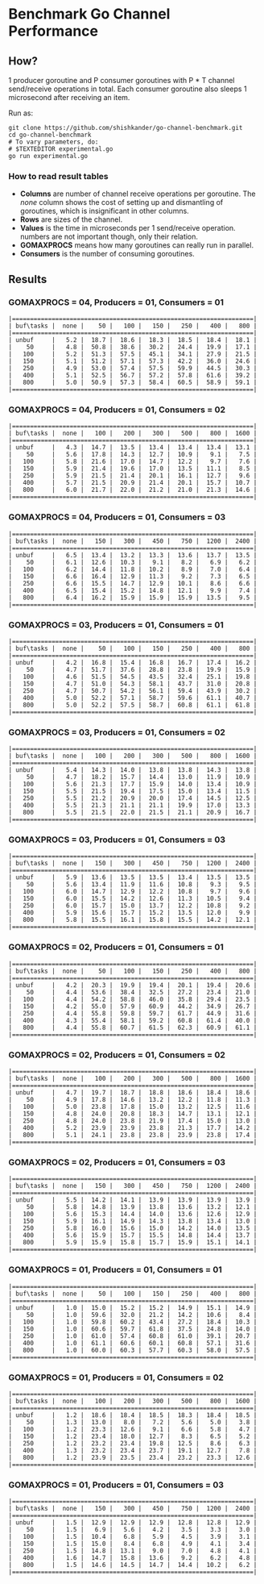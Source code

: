 # Benchmark Go Channel Performance

## How?

1 producer goroutine and P consumer goroutines with P * T channel
send/receive operations in total. Each consumer goroutine also sleeps 1
microsecond after receiving an item.

Run as:

    git clone https://github.com/shishkander/go-channel-benchmark.git
    cd go-channel-benchmark
    # To vary parameters, do:
    # $TEXTEDITOR experimental.go
    go run experimental.go

### How to read result tables

* **Columns** are number of channel receive operations per goroutine. The
*none* column shows the cost of setting up and dismantling of goroutines, which
is insignificant in other columns.
* **Rows** are sizes of the channel.
* **Values** is the time in microseconds per 1 send/receive operation.  numbers
are not important though, only their relation.
* **GOMAXPROCS** means how many goroutines can really run in parallel.
* **Consumers** is the number of consuming goroutines.

## Results

### GOMAXPROCS = 04, Producers = 01, Consumers = 01

    |===================================================================|
    | buf\tasks |  none |    50 |   100 |   150 |   250 |   400 |   800 |
    |===================================================================|
    | unbuf     |   5.2 |  18.7 |  18.6 |  18.3 |  18.5 |  18.4 |  18.1 |
    |    50     |   4.8 |  50.8 |  38.6 |  30.2 |  24.4 |  19.9 |  17.1 |
    |   100     |   5.2 |  51.3 |  57.5 |  45.1 |  34.1 |  27.9 |  21.5 |
    |   150     |   5.1 |  51.2 |  57.1 |  57.3 |  42.2 |  36.0 |  24.6 |
    |   250     |   4.9 |  53.0 |  57.4 |  57.5 |  59.9 |  44.5 |  30.3 |
    |   400     |   5.1 |  52.5 |  56.7 |  57.2 |  57.8 |  61.6 |  39.2 |
    |   800     |   5.0 |  50.9 |  57.3 |  58.4 |  60.5 |  58.9 |  59.1 |
    |===================================================================|

### GOMAXPROCS = 04, Producers = 01, Consumers = 02

    |===================================================================|
    | buf\tasks |  none |   100 |   200 |   300 |   500 |   800 |  1600 |
    |===================================================================|
    | unbuf     |   4.3 |  14.7 |  13.5 |  13.4 |  13.4 |  13.4 |  13.1 |
    |    50     |   5.6 |  17.8 |  14.3 |  12.7 |  10.9 |   9.1 |   7.5 |
    |   100     |   5.8 |  21.6 |  17.0 |  14.7 |  12.2 |   9.7 |   7.6 |
    |   150     |   5.9 |  21.4 |  19.6 |  17.0 |  13.5 |  11.1 |   8.5 |
    |   250     |   5.9 |  21.5 |  21.4 |  20.1 |  16.1 |  12.7 |   9.6 |
    |   400     |   5.7 |  21.5 |  20.9 |  21.4 |  20.1 |  15.7 |  10.7 |
    |   800     |   6.0 |  21.7 |  22.0 |  21.2 |  21.0 |  21.3 |  14.6 |
    |===================================================================|

### GOMAXPROCS = 04, Producers = 01, Consumers = 03

    |===================================================================|
    | buf\tasks |  none |   150 |   300 |   450 |   750 |  1200 |  2400 |
    |===================================================================|
    | unbuf     |   6.5 |  13.4 |  13.2 |  13.3 |  13.6 |  13.7 |  13.5 |
    |    50     |   6.1 |  12.6 |  10.3 |   9.1 |   8.2 |   6.9 |   6.2 |
    |   100     |   6.2 |  14.4 |  11.8 |  10.2 |   8.9 |   7.0 |   6.4 |
    |   150     |   6.6 |  16.4 |  12.9 |  11.3 |   9.2 |   7.3 |   6.5 |
    |   250     |   6.6 |  15.5 |  14.7 |  12.9 |  10.1 |   8.6 |   6.6 |
    |   400     |   6.5 |  15.4 |  15.2 |  14.8 |  12.1 |   9.9 |   7.4 |
    |   800     |   6.4 |  16.2 |  15.9 |  15.9 |  15.9 |  13.5 |   9.5 |
    |===================================================================|


### GOMAXPROCS = 03, Producers = 01, Consumers = 01

    |===================================================================|
    | buf\tasks |  none |    50 |   100 |   150 |   250 |   400 |   800 |
    |===================================================================|
    | unbuf     |   4.2 |  16.8 |  15.4 |  16.8 |  16.7 |  17.4 |  16.2 |
    |    50     |   4.7 |  51.7 |  37.6 |  28.8 |  23.8 |  19.9 |  15.9 |
    |   100     |   4.6 |  51.5 |  54.5 |  43.5 |  32.4 |  25.1 |  19.8 |
    |   150     |   4.7 |  51.0 |  54.3 |  58.1 |  43.7 |  31.0 |  20.8 |
    |   250     |   4.7 |  50.7 |  54.2 |  56.1 |  59.4 |  43.9 |  30.2 |
    |   400     |   5.0 |  52.2 |  57.1 |  58.7 |  59.6 |  61.1 |  40.7 |
    |   800     |   5.0 |  52.2 |  57.5 |  58.7 |  60.8 |  61.1 |  61.8 |
    |===================================================================|

### GOMAXPROCS = 03, Producers = 01, Consumers = 02

    |===================================================================|
    | buf\tasks |  none |   100 |   200 |   300 |   500 |   800 |  1600 |
    |===================================================================|
    | unbuf     |   5.4 |  14.3 |  14.0 |  13.8 |  13.8 |  14.3 |  13.8 |
    |    50     |   4.7 |  18.2 |  15.7 |  14.4 |  13.0 |  11.9 |  10.9 |
    |   100     |   5.6 |  21.3 |  17.7 |  15.9 |  14.0 |  13.4 |  10.9 |
    |   150     |   5.5 |  21.5 |  19.4 |  17.5 |  15.0 |  13.4 |  11.5 |
    |   250     |   5.5 |  21.2 |  20.9 |  20.0 |  17.4 |  14.5 |  12.5 |
    |   400     |   5.5 |  21.3 |  21.1 |  21.1 |  19.9 |  17.0 |  13.3 |
    |   800     |   5.5 |  21.5 |  22.0 |  21.5 |  21.1 |  20.9 |  16.7 |
    |===================================================================|

### GOMAXPROCS = 03, Producers = 01, Consumers = 03

    |===================================================================|
    | buf\tasks |  none |   150 |   300 |   450 |   750 |  1200 |  2400 |
    |===================================================================|
    | unbuf     |   5.9 |  13.6 |  13.5 |  13.5 |  13.4 |  13.5 |  13.5 |
    |    50     |   5.6 |  13.4 |  11.9 |  11.6 |  10.8 |   9.3 |   9.5 |
    |   100     |   6.0 |  14.7 |  12.9 |  12.2 |  10.8 |   9.7 |   9.6 |
    |   150     |   6.0 |  15.5 |  14.2 |  12.6 |  11.3 |  10.5 |   9.4 |
    |   250     |   6.0 |  15.7 |  15.0 |  13.7 |  12.2 |  10.8 |   9.2 |
    |   400     |   5.9 |  15.6 |  15.7 |  15.2 |  13.5 |  12.0 |   9.9 |
    |   800     |   5.8 |  15.5 |  16.1 |  15.8 |  15.5 |  14.2 |  12.1 |
    |===================================================================|

### GOMAXPROCS = 02, Producers = 01, Consumers = 01

    |===================================================================|
    | buf\tasks |  none |    50 |   100 |   150 |   250 |   400 |   800 |
    |===================================================================|
    | unbuf     |   4.2 |  20.3 |  19.9 |  19.4 |  20.1 |  19.4 |  20.6 |
    |    50     |   4.4 |  53.6 |  38.4 |  32.5 |  27.2 |  23.4 |  21.0 |
    |   100     |   4.4 |  54.2 |  58.8 |  46.0 |  35.8 |  29.4 |  23.5 |
    |   150     |   4.2 |  55.0 |  57.9 |  60.9 |  44.2 |  34.9 |  26.7 |
    |   250     |   4.4 |  55.8 |  59.8 |  59.7 |  61.7 |  44.9 |  31.6 |
    |   400     |   4.3 |  55.4 |  58.1 |  59.2 |  60.8 |  61.4 |  40.0 |
    |   800     |   4.4 |  55.8 |  60.7 |  61.5 |  62.3 |  60.9 |  61.1 |
    |===================================================================|

### GOMAXPROCS = 02, Producers = 01, Consumers = 02

    |===================================================================|
    | buf\tasks |  none |   100 |   200 |   300 |   500 |   800 |  1600 |
    |===================================================================|
    | unbuf     |   4.7 |  19.7 |  18.7 |  18.8 |  18.6 |  18.4 |  18.6 |
    |    50     |   4.9 |  17.8 |  14.6 |  13.2 |  12.2 |  11.8 |  11.3 |
    |   100     |   5.0 |  23.8 |  17.8 |  15.0 |  13.2 |  12.5 |  11.6 |
    |   150     |   4.8 |  24.0 |  20.8 |  18.3 |  14.7 |  13.1 |  12.1 |
    |   250     |   4.8 |  24.0 |  23.8 |  21.9 |  17.4 |  15.0 |  13.0 |
    |   400     |   5.2 |  23.9 |  23.9 |  23.8 |  21.3 |  17.7 |  14.2 |
    |   800     |   5.1 |  24.1 |  23.8 |  23.8 |  23.9 |  23.8 |  17.4 |
    |===================================================================|

### GOMAXPROCS = 02, Producers = 01, Consumers = 03

    |===================================================================|
    | buf\tasks |  none |   150 |   300 |   450 |   750 |  1200 |  2400 |
    |===================================================================|
    | unbuf     |   5.5 |  14.2 |  14.1 |  13.9 |  13.9 |  13.9 |  13.9 |
    |    50     |   5.8 |  14.8 |  13.9 |  13.8 |  13.6 |  13.2 |  12.1 |
    |   100     |   5.6 |  15.3 |  14.4 |  14.0 |  13.6 |  12.6 |  12.9 |
    |   150     |   5.9 |  16.1 |  14.9 |  14.3 |  13.8 |  13.4 |  13.0 |
    |   250     |   5.8 |  16.0 |  15.6 |  15.0 |  14.2 |  14.0 |  13.5 |
    |   400     |   5.6 |  15.9 |  15.7 |  15.5 |  14.8 |  14.4 |  13.7 |
    |   800     |   5.9 |  15.9 |  15.8 |  15.7 |  15.9 |  15.1 |  14.1 |
    |===================================================================|


### GOMAXPROCS = 01, Producers = 01, Consumers = 01

    |===================================================================|
    | buf\tasks |  none |    50 |   100 |   150 |   250 |   400 |   800 |
    |===================================================================|
    | unbuf     |   1.0 |  15.0 |  15.2 |  15.2 |  14.9 |  15.1 |  14.9 |
    |    50     |   1.0 |  59.6 |  32.0 |  21.2 |  14.2 |  10.6 |   8.4 |
    |   100     |   1.0 |  59.8 |  60.2 |  43.4 |  27.2 |  18.4 |  10.3 |
    |   150     |   1.0 |  60.6 |  59.7 |  61.8 |  37.5 |  24.8 |  14.0 |
    |   250     |   1.0 |  61.0 |  57.4 |  60.8 |  61.0 |  39.1 |  20.7 |
    |   400     |   1.0 |  61.1 |  60.6 |  60.1 |  60.8 |  57.1 |  31.6 |
    |   800     |   1.0 |  60.0 |  60.3 |  57.7 |  60.3 |  58.0 |  57.5 |
    |===================================================================|

### GOMAXPROCS = 01, Producers = 01, Consumers = 02

    |===================================================================|
    | buf\tasks |  none |   100 |   200 |   300 |   500 |   800 |  1600 |
    |===================================================================|
    | unbuf     |   1.2 |  18.6 |  18.4 |  18.5 |  18.3 |  18.4 |  18.5 |
    |    50     |   1.3 |  13.0 |   8.0 |   7.2 |   5.6 |   5.0 |   3.8 |
    |   100     |   1.2 |  23.3 |  12.6 |   9.1 |   6.6 |   5.8 |   4.7 |
    |   150     |   1.2 |  23.4 |  18.0 |  12.7 |   8.3 |   6.5 |   5.2 |
    |   250     |   1.2 |  23.2 |  23.4 |  19.8 |  12.5 |   8.6 |   6.3 |
    |   400     |   1.3 |  23.2 |  23.4 |  23.7 |  19.1 |  12.7 |   7.8 |
    |   800     |   1.2 |  23.9 |  23.5 |  23.4 |  23.2 |  23.3 |  12.6 |
    |===================================================================|

### GOMAXPROCS = 01, Producers = 01, Consumers = 03

    |===================================================================|
    | buf\tasks |  none |   150 |   300 |   450 |   750 |  1200 |  2400 |
    |===================================================================|
    | unbuf     |   1.5 |  12.9 |  12.9 |  12.9 |  12.8 |  12.8 |  12.9 |
    |    50     |   1.5 |   6.9 |   5.6 |   4.2 |   3.5 |   3.3 |   3.0 |
    |   100     |   1.5 |  10.4 |   6.8 |   5.9 |   4.5 |   3.9 |   3.1 |
    |   150     |   1.5 |  15.0 |   8.4 |   6.8 |   4.9 |   4.1 |   3.4 |
    |   250     |   1.5 |  14.8 |  13.1 |   9.0 |   7.0 |   4.8 |   4.1 |
    |   400     |   1.6 |  14.7 |  15.8 |  13.6 |   9.2 |   6.2 |   4.8 |
    |   800     |   1.5 |  14.6 |  14.5 |  14.7 |  14.4 |  10.2 |   6.2 |
    |===================================================================|
